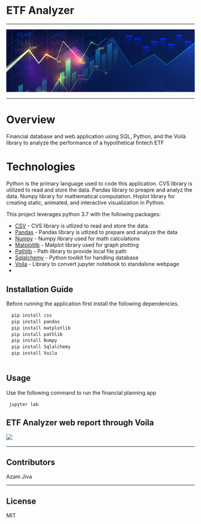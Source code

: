 # ETF Analyzer
-----------

![Finanl Planning](Challenge-image.png)

-----------
# Overview

Financial database and web application using SQL, Python, and the Voilà library to analyze the performance of a hypothetical fintech ETF


# Technologies

Python is the primary language used to code this application. CVS library is utilized to read and store the data. Pandas library to preapre and analyz the data. 
Numpy library for mathematical computation. Hvplot library for creating static, animated, and interactive visualization in Python. 


This project leverages python 3.7 with the following packages:

* [CSV](https://docs.python.org/3/library/csv.html) - CVS library is utlized to read and store the data.
* [Pandas](https://github.com/pandas-dev/pandas) - Pandas library is utlized to prepare and analyze the data
* [Numpy](https://numpy.org/doc/stable/user/whatisnumpy.html) - Numpy library used for math calculations
* [Matplotlib](https://matplotlib.org/stable/index.html) -  Matplot library used for graph plotting
* [Pathlib](https://docs.python.org/3/library/pathlib.html) - Path library to provide local file path
* [Sqlalchemy](https://www.sqlalchemy.org) - Python toolkit for handling database
* [Voila](https://voila.readthedocs.io/en/stable/using.html) - Library to convert jupyter notebook to standalone webpage 
*

## Installation Guide


Before running the application first install the following dependencies.

```python
  pip install csv
  pip install pandas
  pip install matplotlib
  pip install pathlib
  pip install Numpy
  pip install Sqlalchemy
  pip install Voila
  
```

## Usage

Use the following command to run the financial planning app

```git to the directory and type
 jupyter lab
```

## ETF Analyzer web report through Voila

![](voila_web.gif)

---

## Contributors

Azam Jiva

---

## License

MIT







